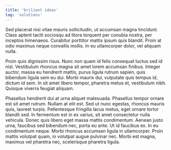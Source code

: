 ```yaml
---
title: 'briliant ideas'
tag: 'solutions'
---
```


Sed placerat nisi vitae mauris sollicitudin, ut accumsan magna tincidunt. Class aptent taciti sociosqu ad litora torquent per conubia nostra, per inceptos himenaeos. Curabitur porttitor mattis ipsum quis blandit. Proin at odio maximus neque convallis mollis. In eu ullamcorper dolor, vel aliquam nulla.

Proin quis dignissim risus. Nunc non quam id felis consequat luctus sed id nisl. Vestibulum rhoncus magna sit amet lorem accumsan finibus. Integer auctor, massa eu hendrerit mattis, purus ligula rutrum sapien, quis bibendum ligula sem eu dui. Morbi mauris dui, vulputate quis tempus id, dictum id sem. In sit amet libero tempor, pharetra metus et, vestibulum nibh. Quisque viverra feugiat aliquam.

Phasellus hendrerit dui at urna aliquet malesuada. Phasellus tempor ornare est sit amet rutrum. Nullam at elit est. Sed ut nunc egestas, rhoncus mauris quis, laoreet turpis. Pellentesque fringilla lacus metus, eget ornare tortor blandit sed. In fermentum est in ex varius, sit amet consectetur nulla vehicula. Donec quis libero eget massa mattis condimentum. Aenean justo urna, faucibus sed bibendum nec, porta eu ante. Ut id faucibus ex. In eu condimentum neque. Morbi rhoncus accumsan ligula in ullamcorper. Proin mattis volutpat quam, in volutpat augue pulvinar nec. Morbi est magna, maximus vel pharetra nec, scelerisque pharetra ligula.
